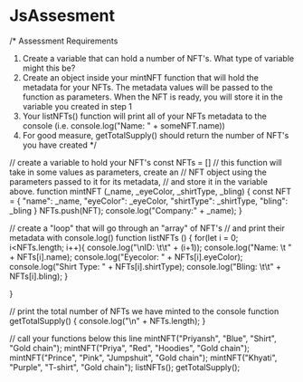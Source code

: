 # JsAssesment
/*
Assessment Requirements
1. Create a variable that can hold a number of NFT's. What type of variable might this be?
2. Create an object inside your mintNFT function that will hold the metadata for your NFTs. 
   The metadata values will be passed to the function as parameters. When the NFT is ready, 
   you will store it in the variable you created in step 1
3. Your listNFTs() function will print all of your NFTs metadata to the console (i.e. console.log("Name: " + someNFT.name))
4. For good measure, getTotalSupply() should return the number of NFT's you have created
*/

// create a variable to hold your NFT's
const NFTs = []
// this function will take in some values as parameters, create an
// NFT object using the parameters passed to it for its metadata, 
// and store it in the variable above.
function mintNFT (_name, _eyeColor, _shirtType, _bling) {
    const NFT = {
        "name": _name,
        "eyeColor": _eyeColor,
        "shirtType": _shirtType,
        "bling": _bling
    }
    NFTs.push(NFT);
    console.log("Company:" + _name);
}

// create a "loop" that will go through an "array" of NFT's
// and print their metadata with console.log()
function listNFTs () {
    for(let i = 0; i<NFTs.length; i++){
        console.log("\nID: \t\t" + (i+1));
        console.log("Name:  \t    " + NFTs[i].name);
        console.log("Eyecolor:   " + NFTs[i].eyeColor);
        console.log("Shirt Type: " + NFTs[i].shirtType);
        console.log("Bling: \t\t" + NFTs[i].bling);
    }

}

// print the total number of NFTs we have minted to the console
function getTotalSupply() {
    console.log("\n" + NFTs.length);
}

// call your functions below this line
mintNFT("Priyansh", "Blue", "Shirt", "Gold chain");
mintNFT("Priya", "Red", "Hoodies", "Gold chain");
mintNFT("Prince", "Pink", "Jumpshuit", "Gold chain");
mintNFT("Khyati", "Purple", "T-shirt", "Gold chain");
listNFTs();
getTotalSupply();
